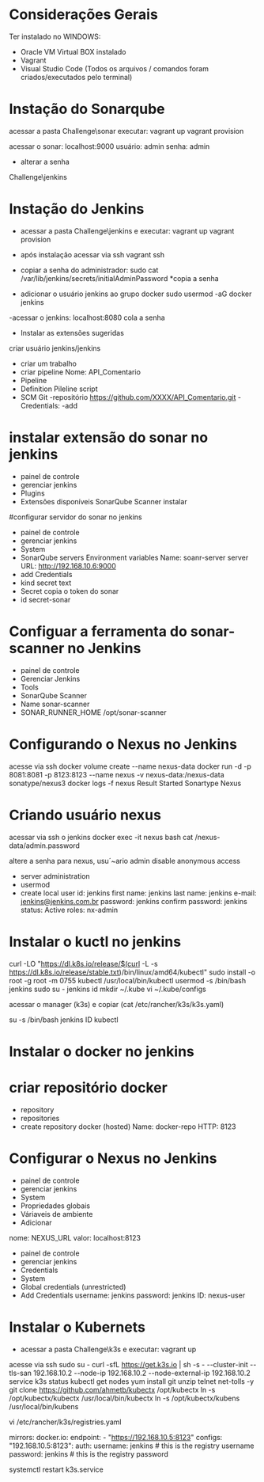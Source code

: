 # Considerações Gerais

Ter instalado no WINDOWS:
- Oracle VM Virtual BOX instalado
- Vagrant
- Visual Studio Code (Todos os arquivos / comandos foram criados/executados pelo terminal)

# Instação do Sonarqube

acessar a pasta Challenge\sonar
executar:
vagrant up
vagrant provision

acessar o sonar: localhost:9000
usuário: admin
senha: admin
* alterar a senha

Challenge\jenkins

# Instação do Jenkins

- acessar a pasta Challenge\jenkins e executar:
vagrant up
vagrant provision

- após instalação acessar via ssh
vagrant ssh

- copiar a senha do administrador: 
sudo cat /var/lib/jenkins/secrets/initialAdminPassword
*copia a senha

- adicionar o usuário jenkins ao grupo docker
sudo usermod -aG docker jenkins

-acessar o jenkins: localhost:8080
cola a senha

- Instalar as extensões sugeridas

criar usuário jenkins/jenkins

- criar um trabalho
- criar pipeline
Nome: API_Comentario
- Pipeline
- Definition
Pileline script
- SCM
Git
-repositório
https://github.com/XXXX/API_Comentario.git
-Credentials:
-add

# instalar extensão do sonar no jenkins
- painel de controle
- gerenciar jenkins
- Plugins
- Extensões disponíveis
SonarQube Scanner
instalar

#configurar servidor do sonar no jenkins
- painel de controle
- gerenciar jenkins
- System
- SonarQube servers
Environment variables
Name: soanr-server
server URL: http://192.168.10.6:9000
- add Credentials
- kind
secret text
- Secret
copia o token do sonar
- id
secret-sonar

# Configuar a ferramenta do sonar-scanner no Jenkins

- painel de controle
- Gerenciar Jenkins
- Tools
- SonarQube Scanner
- Name
sonar-scanner
- SONAR_RUNNER_HOME
/opt/sonar-scanner

# Configurando o Nexus no Jenkins

acesse via ssh
docker volume create --name nexus-data
docker run -d -p 8081:8081 -p 8123:8123 --name nexus -v nexus-data:/nexus-data sonatype/nexus3
docker logs -f nexus
	Result Started Sonartype Nexus
	
# Criando usuário nexus

acessar via ssh o jenkins
docker exec -it nexus bash
cat /nexus-data/admin.password

altere a senha para nexus, usu´~ario admin
disable anonymous access

- server administration
- usermod
- create local user
id: jenkins
first name: jenkins
last name: jenkins
e-mail: jenkins@jenkins.com.br
password: jenkins
confirm password: jenkins
status: Active
roles: nx-admin

# Instalar o kuctl no jenkins
curl -LO "https://dl.k8s.io/release/$(curl -L -s https://dl.k8s.io/release/stable.txt)/bin/linux/amd64/kubectl"
sudo install -o root -g root -m 0755 kubectl /usr/local/bin/kubectl
usermod -s /bin/bash jenkins
sudo su - jenkins
id
mkdir ~/.kube
vi ~/.kube/configs

acessar o manager (k3s) e copiar (cat /etc/rancher/k3s/k3s.yaml)


su -s /bin/bash jenkins
ID
kubectl

# Instalar o docker no jenkins


# criar repositório docker

- repository
- repositories
- create repository
docker (hosted)
Name: docker-repo
HTTP: 8123

# Configurar o Nexus no Jenkins
- painel de controle
- gerenciar jenkins
- System
- Propriedades globais
- Váriaveis de ambiente
- Adicionar

nome: NEXUS_URL
valor: localhost:8123

- painel de controle
- gerenciar jenkins
- Credentials
- System
- Global credentials (unrestricted)
- Add Credentials
username: jenkins
password: jenkins
ID: nexus-user

# Instalar o Kubernets
- acessar a pasta Challenge\k3s e executar:
vagrant up

acesse via ssh
sudo su -
curl -sfL https://get.k3s.io | sh -s - --cluster-init --tls-san 192.168.10.2 --node-ip 192.168.10.2 --node-external-ip 192.168.10.2
service k3s status
kubectl get nodes
yum install git unzip telnet net-tolls -y
git clone https://github.com/ahmetb/kubectx /opt/kubectx
ln -s /opt/kubectx/kubectx /usr/local/bin/kubectx
ln -s /opt/kubectx/kubens /usr/local/bin/kubens

vi /etc/rancher/k3s/registries.yaml

mirrors:
  docker.io:
    endpoint:
      - "https://192.168.10.5:8123"
configs:
  "192.168.10.5:8123":
    auth:
      username: jenkins # this is the registry username
      password: jenkins # this is the registry password

systemctl restart k3s.service

